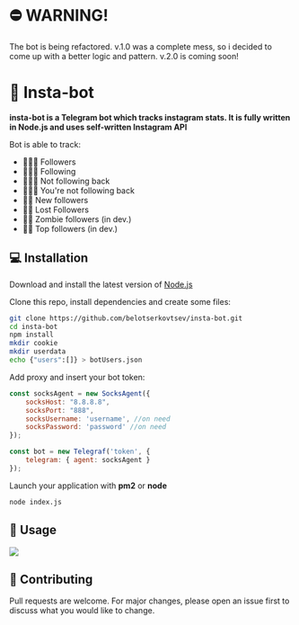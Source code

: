 # ⛔️ WARNING!

The bot is being refactored. v.1.0 was a complete mess, so i decided to come up with a better logic and pattern. v.2.0 is coming soon!

# 🚀 Insta-bot

<b>insta-bot is a Telegram bot which tracks instagram stats. It is fully written in Node.js and uses self-written Instagram API</b> 

Bot is able to track:

- 👩🏻‍💻 Followers
- 👨🏻‍💻 Following
- 🙅🏻‍♂️ Not following back
- 🤷🏻‍♀️ You're not following back
- 👍🏻 New followers
- 👎🏻 Lost Followers
- 🧟‍♀️ Zombie followers (in dev.)
- 👸🏻 Top followers (in dev.)



## 💻 Installation
Download and install the latest version of [Node.js](https://nodejs.org/en/)

Clone this repo, install dependencies and create some files:
```bash
git clone https://github.com/belotserkovtsev/insta-bot.git
cd insta-bot
npm install
mkdir cookie
mkdir userdata
echo {"users":[]} > botUsers.json
```

Add proxy and insert your bot token:

```js
const socksAgent = new SocksAgent({
    socksHost: "8.8.8.8",
    socksPort: "888",
    socksUsername: 'username', //on need
    socksPassword: 'password' //on need
});
```
```js
const bot = new Telegraf('token', {
    telegram: { agent: socksAgent }
});
```

Launch your application with <b>pm2</b> or <b>node</b>

```bash
node index.js
```

## 🔮 Usage

![](https://media.giphy.com/media/ju0nZzxTv4tHNgZInX/giphy.gif)

## 📱 Contributing
Pull requests are welcome. For major changes, please open an issue first to discuss what you would like to change.
